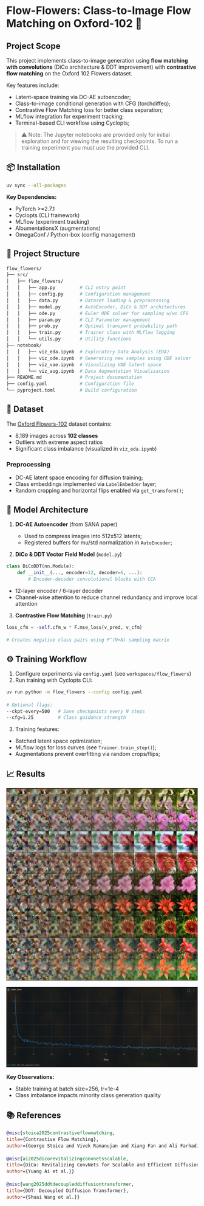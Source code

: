 # Flow-Flowers: Class-to-Image Flow Matching on Oxford-102 🌸

## Project Scope

This project implements class-to-image generation using **flow matching with convolutions** (DiCo architecture & DDT improvement) with **contrastive flow matching** on the Oxford 102 Flowers dataset.

Key features include:

- Latent-space training via DC-AE autoencoder;
- Class-to-image conditional generation with CFG (torchdiffeq);
- Contrastive Flow Matching loss for better class separation;
- MLflow integration for experiment tracking;
- Terminal-based CLI workflow using Cyclopts;

> ⚠️ Note: The Jupyter notebooks are provided only for initial exploration and for viewing the resulting checkpoints. To run a training experiment you must use the provided CLI.

## 📦 Installation

```bash
uv sync --all-packages
```

**Key Dependencies:**

- PyTorch >=2.7.1
- Cyclopts (CLI framework)
- MLflow (experiment tracking)
- AlbumentationsX (augmentations)
- OmegaConf / Python-box (config management)

## 📂 Project Structure

```bash
flow_flowers/
├── src/
│   ├── flow_flowers/
│   │   ├── app.py         # CLI entry point
│   │   ├── config.py      # Configuration management
│   │   ├── data.py        # Dataset loading & preprocessing
│   │   ├── model.py       # AutoEncoder, DiCo & DDT architectures
│   │   ├── ode.py         # Euler ODE solver for sampling w/wo CFG
│   │   ├── param.py       # CLI Parameter management
│   │   ├── prob.py        # Optimal transport probability path
│   │   ├── train.py       # Trainer class with MLflow logging
│   │   └── utils.py       # Utility functions
├── notebook/
│   │   ├── viz_eda.ipynb  # Exploratory Data Analysis (EDA)
│   │   ├── viz_ode.ipynb  # Generating new samples using ODE solver
│   │   ├── viz_vae.ipynb  # Visualizing VAE latent space
│   │   └── viz_aug.ipynb  # Data Augmentation Visualization
├── README.md              # Project documentation
├── config.yaml            # Configuration file
└── pyproject.toml         # Build configuration
```

## 🌼 Dataset

The [Oxford Flowers-102](https://www.robots.ox.ac.uk/~vgg/data/flowers/102/) dataset contains:

- 8,189 images across **102 classes**
- Outliers with extreme aspect ratios
- Significant class imbalance (visualized in `viz_eda.ipynb`)

### Preprocessing

- DC-AE latent space encoding for diffusion training;
- Class embeddings implemented via `LabelEmbedder` layer;
- Random cropping and horizontal flips enabled via `get_transform()`;

## 🧠 Model Architecture

1. **DC-AE Autoencoder** (from SANA paper)

   - Used to compress images into 512x512 latents;
   - Registered buffers for mu/std normalization in `AutoEncoder`;

2. **DiCo & DDT Vector Field Model** (`model.py`)

```python
class DiCoDDT(nn.Module):
    def __init__(..., encoder=12, decoder=6, ...):
        # Encoder-decoder convolutional blocks with CCA
```

- 12-layer encoder / 6-layer decoder
- Channel-wise attention to reduce channel redundancy and improve local attention

3. **Contrastive Flow Matching** (`train.py`)

```python
loss_cfm = -self.cfm_w * F.mse_loss(v_pred, v_cfm)

# Creates negative class pairs using P^(N×N) sampling matrix
```

## ⚙️ Training Workflow

1. Configure experiments via `config.yaml` (see `workspaces/flow_flowers`)
2. Run training with Cyclopts CLI:

```bash
uv run python -m flow_flowers --config config.yaml

# Optional flags:
--ckpt-every=500   # Save checkpoints every N steps
--cfg=1.25         # Class guidance strength
```

3. Training features:

- Batched latent space optimization;
- MLflow logs for loss curves (see `Trainer.train_step()`);
- Augmentations prevent overfitting via random crops/flips;

## 📈 Results

![Sample](docs/sample.png)

![Train Loss](docs/loss.png)

**Key Observations:**

- Stable training at batch size=256, lr=1e-4
- Class imbalance impacts minority class generation quality

## 📚 References

```bibtex
@misc{stoica2025contrastiveflowmatching,
title={Contrastive Flow Matching},
author={George Stoica and Vivek Ramanujan and Xiang Fan and Ali Farhadi and Ranjay Krishna and Judy Hoffman}}

@misc{ai2025dicorevitalizingconvnetsscalable,
title={DiCo: Revitalizing ConvNets for Scalable and Efficient Diffusion Modeling},
author={Yuang Ai et al.}}

@misc{wang2025ddtdecoupleddiffusiontransformer,
title={DDT: Decoupled Diffusion Transformer},
author={Shuai Wang et al.}}
```
